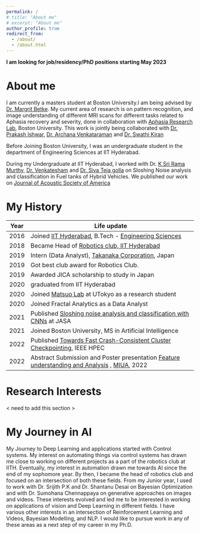 ```yaml
---
permalink: /
# title: "About me"
# excerpt: "About me"
author_profile: true
redirect_from: 
  - /about/
  - /about.html
---
```


<!-- About Me
====== -->
**I am looking for job/residency/PhD positions starting May 2023**
# About me
I am currently a masters student at Boston University.I am being advised by [Dr. Margrit Betke](https://www.cs.bu.edu/faculty/betke/). My current area of research is on pattern recognition, and image understanding of different MRI scans for different tasks related to Aphasia recovery and severity, done in collaboration with [Aphasia Research Lab](https://www.bu.edu/aphasiaresearch/), Boston University. This work is jointly being collaborated with [Dr. Prakash Ishwar](https://sites.bu.edu/pi/), [Dr. Archana Venkataraman](https://www.linkedin.com/in/archana-venkataraman-340632219?original_referer=https%3A%2F%2Fwww.google.com%2F) and [Dr. Swathi Kiran](https://www.bu.edu/sargent/profile/swathi-kiran-ph-d-ccc-slp/) 


<!-- Work During my Undergrad
====== -->

Before Joining Boston University, I was an undergraduate student in the department of Engineering Sciences at IIT Hyderabad.

During my Undergraduate at IIT Hyderabad, I worked with Dr. [K Sri Rama Murthy](https://www.iith.ac.in/ee/ksrm/), [Dr. Venkatesham](https://sites.google.com/mae.iith.ac.in/venkatesham?pli=1) and [Dr. Siva Teja golla](https://in.linkedin.com/in/sivatejagolla) on Sloshing Noise analysis and classification in Fuel tanks of Hybrid Vehicles. We published our work on [Journal of Acoustic Society of America](https://asa.scitation.org/journal/jas)

<!-- I also used to work on Bayesian Optimization on Gravitational wave dataset with Dr. Srijith Pk and Dr. Shantanu Desai. On Generative approaches on Images and videos with Dr. Sumohana Chennappaya -->





<!-- What I like
======
I like to work on Reinforcement Learning, NLP and Vision. Although my current works are not related in this area, i am looking for a transition for my PhD.
 -->
<!-- I like Japan -->





My History
======

| Year      | Life update |
| ----------- | ----------- |
| 2016      | Joined [IIT Hyderabad](https://iith.ac.in/), B.Tech - [Engineering Sciences](https://es.iith.ac.in/)   |
| 2018   | Became Head of [Robotics club, IIT Hyderabad](https://scitech-iith.netlify.app/)        |
| 2019      | Intern (Data Analyst), [Takanaka Corporation](https://www.takenaka.co.jp/takenaka_e/), Japan       |
| 2019   |  Got best club award for Robotics Club.        |
| 2019      | Awarded JICA scholarship to study in Japan       |
| 2020   | graduated from IIT Hyderabad        |
| 2020   | Joined [Matsuo Lab]() at UTokyo as a research student        |
| 2020      | Joined Fractal Analytics as a Data Analyst       |
| 2021   | Published [Sloshing noise analysis and classification with CNNs](https://asa.scitation.org/doi/abs/10.1121/10.0004829) at JASA         |
| 2021   | Joined Boston University, MS in Artificial Intelligence         |
| 2022      | Published [Towards Fast Crash-Consistent Cluster Checkpointing](https://ieeexplore.ieee.org/abstract/document/9926330), IEEE HPEC         |
| 2022      | Abstract Submission and Poster presentation [Feature understanding and Analysis](https://drive.google.com/drive/folders/1g7Lx0pfP39dUVCBgDXtNb2iSi1DnJipc) , [MIUA](https://www.miua2022.com/), 2022         |


Research Interests
======
< need to add this section >

My Journey in AI
======
My Journey to Deep Learning and applications started with Control systems. My interest on automating things via control systems has drawn me close to working on different projects as a part of the robotics club at IITH. Eventually, my interest in automation drawn me towards AI since the end of my sophomore year. By then, I became the head of robotics club and focused on an intersection of both these fields. From my Junior year, I used to work with Dr. Srijith P.K and Dr. Shantanu Desai on Bayesian Optimization and with Dr. Sumohana Chennappaya on generative approaches on images and videos. These interests evolved and led me to be interested in working on applications of vision and Deep Learning in different fields. I have various other interests in an intersection of Reinforcement Learning and Videos, Bayesian Modelling, and NLP. I would like to pursue work in any of these areas as a next step of my career in my Ph.D.


<!-- My greatest failure, and resolve. 
======
Back in 2019, I was awarded a scholarship by [Japan Internation Cooperation Agency](https://www.jica.go.jp/english/index.html)(JICA) to study for my masters at any university in Japan. 

  - I was admitted to [Matsuo lab](https://weblab.t.u-tokyo.ac.jp/en/), School of Engineering, Tokyo University, under [Dr. Yutaka Matsuo](http://ymatsuo.com/). Which was a huge honour to be admitted.
  - Financial condition was bad at home, to an extent I had to intervene and help at home by working. I tried to defer my admission for one year, but I cannot defer according to the scholarship agreement.
  - So, with a heavy heart, I had to give up the scholarship and take up a job to support my family.

My entire life trajectory would have been different had I dared and pursued my masters at Tokyo University. 

I made a promise to myself to complete my masters at Boston University and go to Matsuo lab and do my Ph.D.  -->


